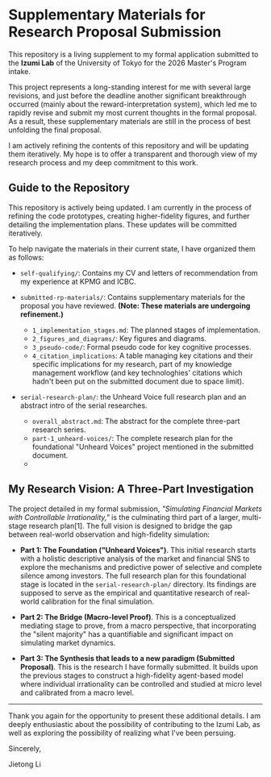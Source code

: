 # Supplementary Materials for Research Proposal Submission

This repository is a living supplement to my formal application submitted to the **Izumi Lab** of the University of Tokyo for the 2026 Master's Program intake.

This project represents a long-standing interest for me with several large revisions, and just before the deadline another significant breakthrough occurred (mainly about the reward-interpretation system), which led me to rapidly revise and submit my most current thoughts in the formal proposal. As a result, these supplementary materials are still in the process of best unfolding the final proposal.

I am actively refining the contents of this repository and will be updating them iteratively. My hope is to offer a transparent and thorough view of my research process and my deep commitment to this work.

## Guide to the Repository

This repository is actively being updated. I am currently in the process of refining the code prototypes, creating higher-fidelity figures, and further detailing the implementation plans. These updates will be committed iteratively.

To help navigate the materials in their current state, I have organized them as follows:

*   `self-qualifying/`: Contains my CV and letters of recommendation from my experience at KPMG and ICBC.

*   `submitted-rp-materials/`: Contains supplementary materials for the proposal you have reviewed. **(Note: These materials are undergoing refinement.)**
    *   `1_implementation_stages.md`: The planned stages of implementation.
    *   `2_figures_and_diagrams/`: Key figures and diagrams.
    *   `3_pseudo-code/`: Formal pseudo code for key cognitive processes.
    *   `4_citation_implications`: A table managing key citations and their specific implications for my research, part of my knowledge management workflow (and key technologhies' citations which hadn't been put on the submitted document due to space limit).

*   `serial-research-plan/`: the Unheard Voice full research plan and an abstract intro of the serial researches.
    *   `overall_abstract.md`: The abstract for the complete three-part research series.
    *   `part-1_unheard-voices/`: The complete research plan for the foundational "Unheard Voices" project mentioned in the submitted document.
    *   
## My Research Vision: A Three-Part Investigation

The project detailed in my formal submission, *"Simulating Financial Markets with Controllable Irrationality,"* is the culminating third part of a larger, multi-stage research plan[1]. The full vision is designed to bridge the gap between real-world observation and high-fidelity simulation:

*   **Part 1: The Foundation ("Unheard Voices")**. This initial research starts with a holistic descriptive analysis of the market and financial SNS to explore the mechanisms and predictive power of selective and complete silence among investors. The full research plan for this foundational stage is located in the `serial-research-plan/` directory. Its findings are supposed to serve as the empirical and quantitative research of real-world calibration for the final simulation.

*   **Part 2: The Bridge (Macro-level Proof)**. This is a conceptualized mediating stage to prove, from a macro perspective, that incorporating the "silent majority" has a quantifiable and significant impact on simulating market dynamics.

*   **Part 3: The Synthesis that leads to a new paradigm (Submitted Proposal)**. This is the research I have formally submitted. It builds upon the previous stages to construct a high-fidelity agent-based model where individual irrationality can be controlled and studied at micro level and calibrated from a macro level.

---

Thank you again for the opportunity to present these additional details. I am deeply enthusiastic about the possibility of contributing to the Izumi Lab, as well as exploring the possibility of realizing what I've been persuing.

Sincerely,

Jietong Li
